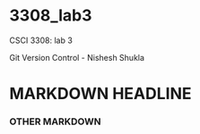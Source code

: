 # 3308_lab3
CSCI 3308: lab 3

Git Version Control - Nishesh Shukla

MARKDOWN HEADLINE
=================

### OTHER MARKDOWN
